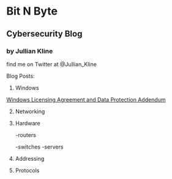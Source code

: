 # Bit N Byte
## Cybersecurity Blog
### by Jullian Kline

find me on Twitter at @Jullian_Kline

Blog Posts:

1. Windows
      
[Windows Licensing Agreement and Data Protection Addendum](https://klinejd.github.io/BitNByte/Windows_Licensing_Agreement_and_Data_Protection_Adendum)

2. Networking

3. Hardware

    -routers
    
    -switches
    -servers
4. Addressing
5. Protocols

